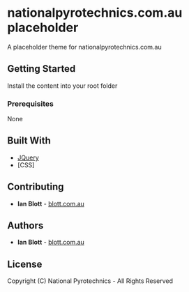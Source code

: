 #  nationalpyrotechnics.com.au placeholder

A placeholder theme for nationalpyrotechnics.com.au

## Getting Started

Install the content into your root folder

### Prerequisites

None

## Built With

* [JQuery](https://jquery.com)
* [CSS]

## Contributing

* **Ian Blott** - [blott.com.au](http://blott.com.au)

## Authors

* **Ian Blott** - [blott.com.au](http://blott.com.au)

## License

Copyright (C) National Pyrotechnics - All Rights Reserved